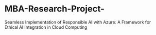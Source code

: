 # MBA-Research-Project-
Seamless Implementation of Responsible AI with Azure: A Framework for Ethical AI Integration in Cloud Computing
